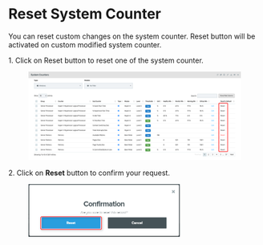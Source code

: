 # Reset System Counter

You can reset custom changes on the system counter. Reset button will be activated on custom modified system counter.

1\.      Click on Reset button to reset one of the system counter.

<div align="left">

<figure><img src="../../../.gitbook/assets/image (218).png" alt=""><figcaption></figcaption></figure>

</div>

2\.      Click on **Reset** button to confirm your request.

<div align="left">

<figure><img src="../../../.gitbook/assets/image (207).png" alt="" width="302"><figcaption></figcaption></figure>

</div>
